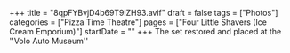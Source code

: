 +++
title = "8qpFYBvjD4b69T9lZH93.avif"
draft = false
tags = ["Photos"]
categories = ["Pizza Time Theatre"]
pages = ["Four Little Shavers (Ice Cream Emporium)"]
startDate = ""
+++
The set restored and placed at the ''Volo Auto Museum''

